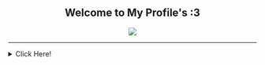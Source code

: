 <h2 align="center"><b>Welcome to My Profile's :3</b></h2>

<a>
  <div align="center"><img src="https://lanyard.cnrad.dev/api/864830171635122198"></div>
</a>

<hr>

<details>
  <summary>Click Here!</summary>
</details>
